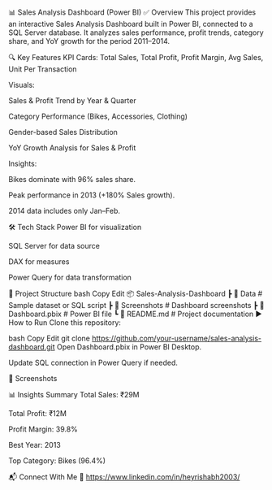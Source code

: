 📊 Sales Analysis Dashboard (Power BI)
✅ Overview
This project provides an interactive Sales Analysis Dashboard built in Power BI, connected to a SQL Server database. It analyzes sales performance, profit trends, category share, and YoY growth for the period 2011–2014.

🔍 Key Features
KPI Cards: Total Sales, Total Profit, Profit Margin, Avg Sales, Unit Per Transaction

Visuals:

Sales & Profit Trend by Year & Quarter

Category Performance (Bikes, Accessories, Clothing)

Gender-based Sales Distribution

YoY Growth Analysis for Sales & Profit

Insights:

Bikes dominate with 96% sales share.

Peak performance in 2013 (+180% Sales growth).

2014 data includes only Jan–Feb.

🛠 Tech Stack
Power BI for visualization

SQL Server for data source

DAX for measures

Power Query for data transformation

📂 Project Structure
bash
Copy
Edit
📦 Sales-Analysis-Dashboard
 ┣ 📂 Data             # Sample dataset or SQL script
 ┣ 📂 Screenshots      # Dashboard screenshots
 ┣ 📜 Dashboard.pbix   # Power BI file
 ┗ 📜 README.md        # Project documentation
▶️ How to Run
Clone this repository:

bash
Copy
Edit
git clone https://github.com/your-username/sales-analysis-dashboard.git
Open Dashboard.pbix in Power BI Desktop.

Update SQL connection in Power Query if needed.

📸 Screenshots

📊 Insights Summary
Total Sales: ₹29M

Total Profit: ₹12M

Profit Margin: 39.8%

Best Year: 2013

Top Category: Bikes (96.4%)

📬 Connect With Me
🔗 https://www.linkedin.com/in/heyrishabh2003/

